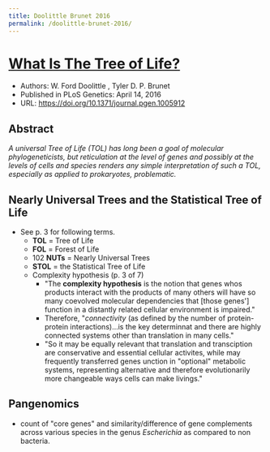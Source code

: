 ```yaml
---
title: Doolittle Brunet 2016
permalink: /doolittle-brunet-2016/
---
```

# [What Is The Tree of Life?](https://doi.org/10.1371/journal.pgen.1005912) 
* Authors: W. Ford Doolittle , Tyler D. P. Brunet
* Published in PLoS Genetics: April 14, 2016
* URL: https://doi.org/10.1371/journal.pgen.1005912

## Abstract
*A universal Tree of Life (TOL) has long been a goal of molecular phylogeneticists, but reticulation at the level of genes and possibly at the levels of cells and species renders any simple interpretation of such a TOL, especially as applied to prokaryotes, problematic.*

## Nearly Universal Trees and the Statistical Tree of Life
* See p. 3 for following terms.
	* **TOL** = Tree of Life
	* **FOL** = Forest of Life
	* 102 **NUTs** = Nearly Universal Trees
	* **STOL** = the Statistical Tree of Life
	* Complexity hypothesis (p. 3 of 7)
		* "The **complexity hypothesis** is the notion that genes whos products interact with the products of many others will have so many coevolved molecular dependencies that [those genes'] function in a distantly related cellular environment is impaired."
		* Therefore, "*connectivity* (as defined by the number of protein-protein interactions)...is the key determinnat and there are highly connected systems other than translation in many cells."
		* "So it may be equally relevant that translation and transciption are conservative and essential cellular activites, while may frequently transferred genes unction in "optional" metabolic systems, representing alternative and therefore evolutionarily more changeable ways cells can make livings."
	
## Pangenomics
* count of "core genes" and similarity/difference of gene complements across various species in the genus *Escherichia* as compared to non bacteria.

